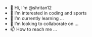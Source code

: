 - 👋 Hi, I’m @shritan12
- 👀 I’m interested in coding and sports
- 🌱 I’m currently learning ...
- 💞️ I’m looking to collaborate on ...
- 📫 How to reach me ...

<!---
shritan12/shritan12 is a ✨ special ✨ repository because its `README.md` (this file) appears on your GitHub profile.
You can click the Preview link to take a look at your changes.
--->
